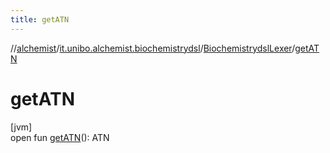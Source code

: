 ```yaml
---
title: getATN
---
```

//[alchemist](../../../index.html)/[it.unibo.alchemist.biochemistrydsl](../index.html)/[BiochemistrydslLexer](index.html)/[getATN](get-a-t-n.html)



# getATN



[jvm]\
open fun [getATN](get-a-t-n.html)(): ATN




